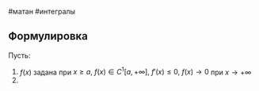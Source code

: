 #матан #интегралы 
## Формулировка
Пусть:
1. $f(x)$ задана при $x \geq a, \ f(x) \in C^1[a, + \infty], \ f'(x) \leq 0, \ f(x) \to 0$ при $x \to +\infty$
2. 
